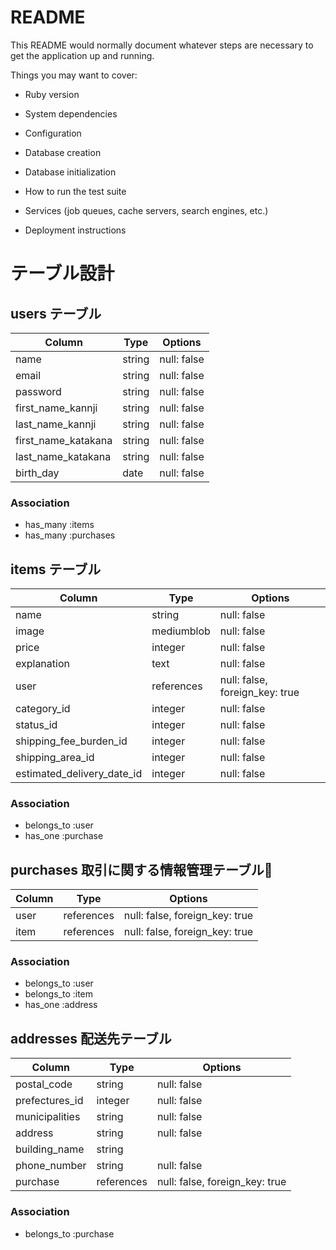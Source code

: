 # README

This README would normally document whatever steps are necessary to get the
application up and running.

Things you may want to cover:

* Ruby version

* System dependencies

* Configuration

* Database creation

* Database initialization

* How to run the test suite

* Services (job queues, cache servers, search engines, etc.)

* Deployment instructions

# テーブル設計

## users テーブル

| Column              | Type    | Options     |
| ------------------- | ------- | ----------- |
| name                | string  | null: false |
| email               | string  | null: false |
| password            | string  | null: false |
| first_name_kannji   | string  | null: false |
| last_name_kannji    | string  | null: false |
| first_name_katakana | string  | null: false |
| last_name_katakana  | string  | null: false |
| birth_day           | date    | null: false |


### Association

- has_many :items
- has_many :purchases

## items テーブル

| Column                     | Type       | Options                        |
| -------------------------- | ---------- | ------------------------------ |
| name                       | string     | null: false                    |
| image                      | mediumblob | null: false                    |
| price                      | integer    | null: false                    |
| explanation                | text       | null: false                    |
| user                       | references | null: false, foreign_key: true |
| category_id                | integer    | null: false                    |
| status_id                  | integer    | null: false                    |
| shipping_fee_burden_id     | integer    | null: false                    |
| shipping_area_id           | integer    | null: false                    |
| estimated_delivery_date_id | integer    | null: false                    |

### Association

- belongs_to :user
- has_one :purchase

## purchases 取引に関する情報管理テーブル

| Column                     | Type       | Options                        |
| -------------------------- | ---------- | ------------------------------ |
| user                       | references | null: false, foreign_key: true |
| item                       | references | null: false, foreign_key: true |

### Association

- belongs_to :user
- belongs_to :item
- has_one :address

## addresses 配送先テーブル

| Column                  | Type       | Options                        |
| ----------------------- | ---------- | ------------------------------ |
| postal_code             | string     | null: false                    |
| prefectures_id          | integer    | null: false                    |
| municipalities          | string     | null: false                    |
| address                 | string     | null: false                    |
| building_name           | string     |                                |
| phone_number            | string     | null: false                    |
| purchase                | references | null: false, foreign_key: true |

### Association

- belongs_to :purchase